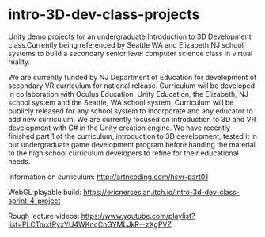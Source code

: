# intro-3D-dev-class-projects
Unity demo projects for an undergraduate Introduction to 3D Development class.Currently being referenced by Seattle WA and Elizabeth NJ school systems to build a secondary senior level computer science class in virtual reality. 

We are currently funded by NJ Department of Education for development of secondary VR curriculum for national release. Curriculum will be developed in collaboration with Oculus Education, Unity Education, the Elizabeth, NJ school system and the Seattle, WA school system. Curriculum will be publicly released for any school system to incorporate and any educator to add new curriculum. We are currently focused on introduction to 3D and VR development with C# in the Unity creation engine. We have recently finished part 1 of the curriculum, introduction to 3D development, tested it in our undergraduate game development program before handing the material to the high school curriculum developers to refine for their educational needs. 

Information on curriculum: http://artncoding.com/hsvr-part01

WebGL playable build: https://ericnersesian.itch.io/intro-3d-dev-class-sprint-4-project

Rough lecture videos: https://www.youtube.com/playlist?list=PLCTmxfPyxYU4WKncCnGYMLJkR--zXgPVZ
